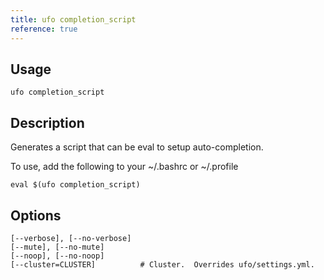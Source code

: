 ```yaml
---
title: ufo completion_script
reference: true
---
```


## Usage

    ufo completion_script

## Description

Generates a script that can be eval to setup auto-completion.

To use, add the following to your ~/.bashrc or ~/.profile

    eval $(ufo completion_script)


## Options

```
[--verbose], [--no-verbose]  
[--mute], [--no-mute]        
[--noop], [--no-noop]        
[--cluster=CLUSTER]          # Cluster.  Overrides ufo/settings.yml.
```

